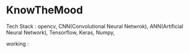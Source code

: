 # KnowTheMood

Tech Stack :
  opencv, CNN(Convolutional Neural Netwrok), ANN(Artificial Neural Network), Tensorflow, Keras, Numpy,

working :
